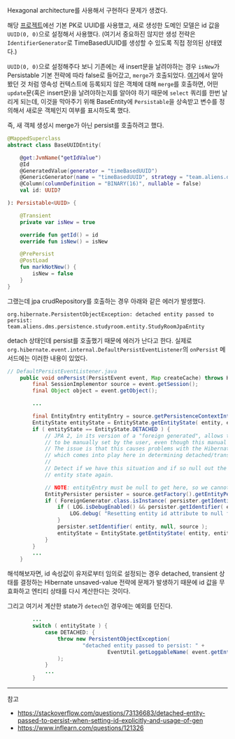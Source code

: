 
Hexagonal architecture를 사용해서 구현하다 문제가 생겼다.

해당 [프로젝트](https://github.com/team-aliens)에선 기본 PK로 UUID를 사용했고, 새로 생성한 도메인 모델은 id 값을 `UUID(0, 0)`으로 설정해서 사용했다. (여기서 중요하진 않지만 생성 전략은 `IdentifierGenerator`로 TimeBasedUUID를 생성할 수 있도록 직접 정의된 상태였다.)

`UUID(0, 0)`으로 설정해주다 보니 기존에는 새 insert문을 날려야하는 경우 `isNew`가 Persistable 기본 전략에 따라 false로 들어갔고, `merge`가 호출되었다. [여기](./Persistable.md)에서 알아봤던 것 처럼 영속성 컨텍스트에 등록되지 않은 객체에 대해 `merge`를 호출하면, 어떤 `update`문(혹은 insert문)을 날려야하는지를 알아야 하기 때문에 `select` 쿼리를 한번 날리게 되는데, 이것을 막아주기 위해 BaseEntity에 `Persistable`을 상속받고 변수를 정의해서 새로운 객체인지 여부를 표시하도록 했다. 

즉, 새 객체 생성시 merge가 아닌 persist를 호출하려고 했다.

```kotlin
@MappedSuperclass
abstract class BaseUUIDEntity(

    @get:JvmName("getIdValue")
    @Id
    @GeneratedValue(generator = "timeBasedUUID")
    @GenericGenerator(name = "timeBasedUUID", strategy = "team.aliens.dms.persistence.TimeBasedUUIDGenerator")
    @Column(columnDefinition = "BINARY(16)", nullable = false)
    val id: UUID?

): Persistable<UUID> {

    @Transient
    private var isNew = true

    override fun getId() = id
    override fun isNew() = isNew

    @PrePersist
    @PostLoad
    fun markNotNew() {
        isNew = false
    }
}
```

그랬는데 jpa crudRepository를 호출하는 경우 아래와 같은 에러가 발생했다.

```
org.hibernate.PersistentObjectException: detached entity passed to persist: team.aliens.dms.persistence.studyroom.entity.StudyRoomJpaEntity
```

detach 상태인데 persist를 호출했기 때문에 에러가 난다고 한다. 실제로 `org.hibernate.event.internal.DefaultPersistEventListener`의 `onPersist` 메서드에는 이러한 내용이 있었다.

```java
// DefaultPersistEventListener.java
	public void onPersist(PersistEvent event, Map createCache) throws HibernateException {
		final SessionImplementor source = event.getSession();
		final Object object = event.getObject();

        ...

		final EntityEntry entityEntry = source.getPersistenceContextInternal().getEntry( entity );
		EntityState entityState = EntityState.getEntityState( entity, entityName, entityEntry, source, true );
		if ( entityState == EntityState.DETACHED ) {
			// JPA 2, in its version of a "foreign generated", allows the id attribute value
			// to be manually set by the user, even though this manual value is irrelevant.
			// The issue is that this causes problems with the Hibernate unsaved-value strategy
			// which comes into play here in determining detached/transient state.
			//
			// Detect if we have this situation and if so null out the id value and calculate the
			// entity state again.

			// NOTE: entityEntry must be null to get here, so we cannot use any of its values
			EntityPersister persister = source.getFactory().getEntityPersister( entityName );
			if ( ForeignGenerator.class.isInstance( persister.getIdentifierGenerator() ) ) {
				if ( LOG.isDebugEnabled() && persister.getIdentifier( entity, source ) != null ) {
					LOG.debug( "Resetting entity id attribute to null for foreign generator" );
				}
				persister.setIdentifier( entity, null, source );
				entityState = EntityState.getEntityState( entity, entityName, entityEntry, source, true );
			}
		}
        ...
    }
```

해석해보자면, id 속성값이 유저로부터 임의로 설정되는 경우 detached, transient 상태를 결정하는 Hibernate unsaved-value 전략에 문제가 발생하기 때문에 id 값을 무효화하고 엔티티 상태를 다시 계산한다는 것이다.

그리고 여기서 계산한 state가 `detech`인 경우에는 예외를 던진다.

```java
        ...
		switch ( entityState ) {
			case DETACHED: {
				throw new PersistentObjectException(
						"detached entity passed to persist: " +
								EventUtil.getLoggableName( event.getEntityName(), entity )
				);
			}
            ...
        }
```


---
참고 
- https://stackoverflow.com/questions/73136683/detached-entity-passed-to-persist-when-setting-id-explicitly-and-usage-of-gen
- https://www.inflearn.com/questions/121326